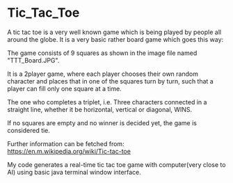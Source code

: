 # Tic_Tac_Toe

A tic tac toe is a very well known game which is being played by people all around the globe.
It is a very basic rather board game which goes this way:


The game consists of 9 squares as shown in the image file named "TTT_Board.JPG".

It is a 2player game, where each player chooses their own random character
and places that in one of the squares turn by turn, such that
a player can fill only one square at a time.

The one who completes a triplet, i.e. Three characters connected in a straight line,
whether it be horizontal, vertical or diagonal, WINS.

If no squares are empty and no winner is decided yet, the game is considered tie.

Further information can be fetched from: https://en.m.wikipedia.org/wiki/Tic-tac-toe

My code generates a real-time tic tac toe game with computer(very close to AI) using basic java terminal window interface.
